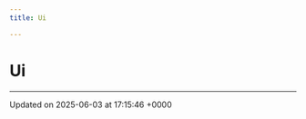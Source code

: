 ```yaml
---
title: Ui

---
```


# Ui








-------------------------------

Updated on 2025-06-03 at 17:15:46 +0000